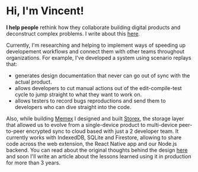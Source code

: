 # Hi, I'm Vincent!

**I help people** rethink how they collaborate building digital products and deconstruct complex problems. I write about this [here](https://www.vdenboer.com/).

Currently, I'm researching and helping to implement ways of speeding up developement workflows and connect them with other teams throughout organizations. For example, I've developed a system using scenario replays that:

*  generates design documentation that never can go out of sync with the actual product.
*  allows developers to cut manual actions out of the edit-compile-test cycle to jump straight to what they want to work on.
*  allows testers to record bugs reproductions and send them to developers who can dive straight into the code.

Also, while building [Memex](https://memex.garden/) I designed and built [Storex](https://github.com/WorldBrain/storex), the storage layer that allowed us to evolve from a single-device product to multi-device peer-to-peer encrypted sync to cloud based with just a 2 developer team. It currently works with IndexedDB, SQLite and Firestore, allowing to share code across the web extension, the React Native app and our Node.js backend. You can read about the original thoughts behind the design [here](https://www.vdenboer.com/blog/storex-modular-storage) and soon I'll write an article about the lessons learned using it in production for more than 3 years.
